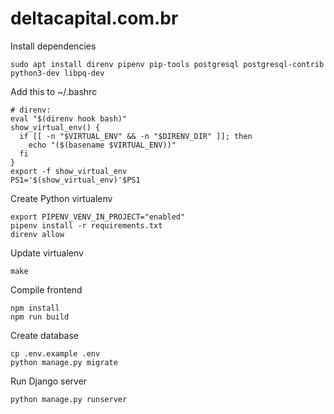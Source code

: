 # deltacapital.com.br



Install dependencies
```
sudo apt install direnv pipenv pip-tools postgresql postgresql-contrib python3-dev libpq-dev

```


Add this to ~/.bashrc
```
# direnv:
eval "$(direnv hook bash)"
show_virtual_env() {
  if [[ -n "$VIRTUAL_ENV" && -n "$DIRENV_DIR" ]]; then
    echo "($(basename $VIRTUAL_ENV))"
  fi
}
export -f show_virtual_env
PS1='$(show_virtual_env)'$PS1

```

Create Python virtualenv
```
export PIPENV_VENV_IN_PROJECT="enabled"
pipenv install -r requirements.txt
direnv allow
```


Update virtualenv
```
make
```


Compile frontend
```
npm install
npm run build
```


Create database
```
cp .env.example .env
python manage.py migrate
```



Run Django server
```
python manage.py runserver
```